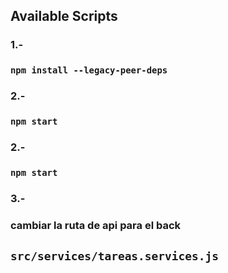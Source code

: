 

## Available Scripts
### 1.-
### `npm install --legacy-peer-deps`



### 2.-
### `npm start`


### 2.-
### `npm start`

### 3.-
### cambiar la ruta de api para el back
##  `src/services/tareas.services.js`

